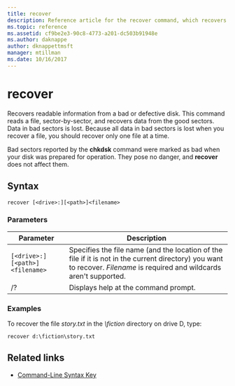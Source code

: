 ```yaml
---
title: recover
description: Reference article for the recover command, which recovers readable information from a bad or defective disk.
ms.topic: reference
ms.assetid: cf9be2e3-90c8-4773-a201-dc503b91948e
ms.author: daknappe
author: dknappettmsft
manager: mtillman
ms.date: 10/16/2017
---
```


# recover

Recovers readable information from a bad or defective disk. This command reads a file, sector-by-sector, and recovers data from the good sectors. Data in bad sectors is lost. Because all data in bad sectors is lost when you recover a file, you should recover only one file at a time.

Bad sectors reported by the **chkdsk** command were marked as bad when your disk was prepared for operation. They pose no danger, and **recover** does not affect them.

## Syntax

```
recover [<drive>:][<path>]<filename>
```

### Parameters

| Parameter | Description |
|--|--|
| `[<drive>:][<path>]<filename>` | Specifies the file name (and the location of the file if it is not in the current directory) you want to recover. *Filename* is required and wildcards aren't supported. |
| /? | Displays help at the command prompt. |

### Examples

To recover the file *story.txt* in the *\fiction* directory on drive D, type:

```
recover d:\fiction\story.txt
```

## Related links

- [Command-Line Syntax Key](command-line-syntax-key.md)
